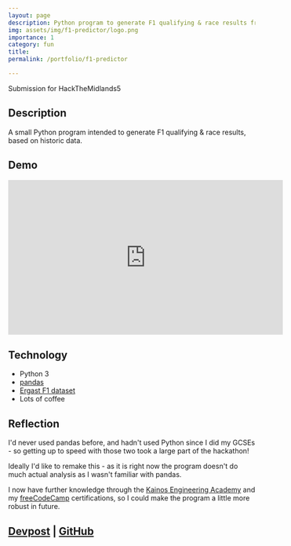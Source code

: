 ```yaml
---
layout: page
description: Python program to generate F1 qualifying & race results from historic data, submission for HackTheMidlands5 
img: assets/img/f1-predictor/logo.png
importance: 1
category: fun
title: 
permalink: /portfolio/f1-predictor

---
```


Submission for HackTheMidlands5

## Description

A small Python program intended to generate F1 qualifying & race results, based on historic data.

## Demo

<iframe width="560" height="315" src="https://www.youtube.com/embed/XqAwMqWV5H8" frameborder="0" allow="autoplay; encrypted-media" allowfullscreen></iframe>


## Technology

- Python 3
- [pandas](https://pandas.pydata.org/)
- [Ergast F1 dataset](https://ergast.com/mrd/)
- Lots of coffee


## Reflection

I'd never used pandas before, and hadn't used Python since I did my GCSEs - so getting up to speed with those two took a large part of the hackathon!

Ideally I'd like to remake this - as it is right now the program doesn't do much actual analysis as I wasn't familiar with pandas.

I now have further knowledge through the [Kainos Engineering Academy](/portfolio/engineering-academy) and my [freeCodeCamp](/portfolio/freeCodeCamp) certifications, so I could make the program a little more robust in future.

## [Devpost](https://devpost.com/software/f1-predictor) | [GitHub](https://github.com/georgiamoore/F1-Predictor)